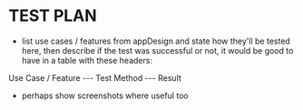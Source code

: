 # TEST PLAN

- list use cases / features from appDesign and state how they'll be tested here, then describe if the test was successful or not, it would be good to have in a table with these headers:

Use Case / Feature --- Test Method --- Result

- perhaps show screenshots where useful too
